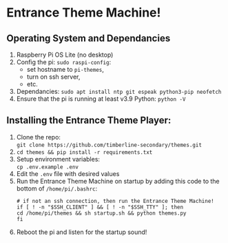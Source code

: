
# Entrance Theme Machine!
## Operating System and Dependancies

1. Raspberry Pi OS Lite (no desktop)
1. Config the pi: `sudo raspi-config`:
   - set hostname to `pi-themes`, 
   - turn on ssh server, 
   - etc.
1. Dependancies: `sudo apt install ntp git espeak python3-pip neofetch`
1. Ensure that the pi is running at least v3.9 Python: `python -V`

## Installing the Entrance Theme Player:

1. Clone the repo:  
`git clone https://github.com/timberline-secondary/themes.git`
1. `cd themes && pip install -r requirements.txt`
1. Setup environment variables:  
   `cp .env.example .env`
1. Edit the `.env` file with desired values
1. Run the Entrance Theme Machine on startup by adding this code to the bottom of `/home/pi/.bashrc`:  
    ```
    # if not an ssh connection, then run the Entrance Theme Machine!
    if [ ! -n "$SSH_CLIENT" ] && [ ! -n "$SSH_TTY" ]; then
    cd /home/pi/themes && sh startup.sh && python themes.py
    fi
    ```
1. Reboot the pi and listen for the startup sound!